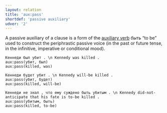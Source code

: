 ```yaml
---
layout: relation
title: 'aux:pass'
shortdef: 'passive auxiliary'
udver: '2'
---
```


A passive auxiliary of a clause is a form of the [auxiliary verb](cs-pos/AUX) _быть_ “to be” used to construct the periphrastic passive voice (in the past or future tense, in the infinitive, imperative or conditional mood).

~~~ sdparse
Кеннеди был убит . \n Kennedy was killed .
aux:pass(убит, был)
aux:pass(killed, was)
~~~

~~~ sdparse
Кеннеди будет убит . \n Kennedy will-be killed .
aux:pass(убит, будет)
aux:pass(killed, will-be)
~~~

~~~ sdparse
Кеннеди не знал , что ему суждено быть убитым . \n Kennedy did-not-anticipate that his fate is to-be killed .
aux:pass(убитым, быть)
aux:pass(killed, to-be)
~~~
<!-- Interlanguage links updated Út zář 29 20:43:10 CEST 2020 -->
